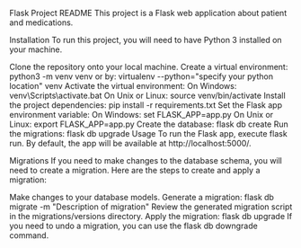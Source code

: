Flask Project README
This project is a Flask web application about patient and medications.

Installation
To run this project, you will need to have Python 3 installed on your machine.

Clone the repository onto your local machine.
Create a virtual environment: python3 -m venv venv or by: virtualenv --python="specify your python location" venv
Activate the virtual environment:
On Windows: venv\Scripts\activate.bat
On Unix or Linux: source venv/bin/activate
Install the project dependencies: pip install -r requirements.txt
Set the Flask app environment variable:
On Windows: set FLASK_APP=app.py
On Unix or Linux: export FLASK_APP=app.py
Create the database: flask db create
Run the migrations: flask db upgrade
Usage
To run the Flask app, execute flask run. By default, the app will be available at http://localhost:5000/.

Migrations
If you need to make changes to the database schema, you will need to create a migration. Here are the steps to create and apply a migration:

Make changes to your database models.
Generate a migration: flask db migrate -m "Description of migration"
Review the generated migration script in the migrations/versions directory.
Apply the migration: flask db upgrade
If you need to undo a migration, you can use the flask db downgrade command.
